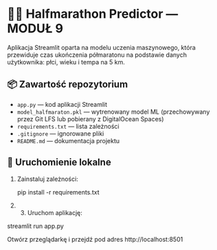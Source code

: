 # 🏃‍♂️ Halfmarathon Predictor — MODUŁ 9

Aplikacja Streamlit oparta na modelu uczenia maszynowego, która przewiduje czas ukończenia półmaratonu na podstawie danych użytkownika: płci, wieku i tempa na 5 km.

## 📦 Zawartość repozytorium

- `app.py` — kod aplikacji Streamlit
- `model_halfmaraton.pkl` — wytrenowany model ML (przechowywany przez Git LFS lub pobierany z DigitalOcean Spaces)
- `requirements.txt` — lista zależności
- `.gitignore` — ignorowane pliki
- `README.md` — dokumentacja projektu

## 🚀 Uruchomienie lokalne

1. Zainstaluj zależności:
   
   pip install -r requirements.txt

2. 3. Uruchom aplikację:

streamlit run app.py

Otwórz przeglądarkę i przejdź pod adres http://localhost:8501
